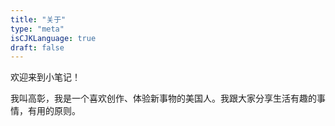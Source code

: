 ```yaml
---
title: "关于"
type: "meta"
isCJKLanguage: true
draft: false
---
```


欢迎来到小笔记！

我叫高彰，我是一个喜欢创作、体验新事物的美国人。我跟大家分享生活有趣的事情，有用的原则。
